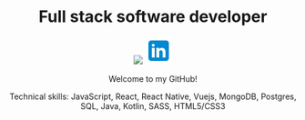 <!-- ![Jchips banner](jchips-banner.gif) -->

<h1 align="center">Full stack software developer</h1>

<p align="center">
  <a href="https://www.linkedin.com/in/jelanirr" target="_blank"><img src="./icons8-gmail-48" /></a>
  <a href="mailto: jelanirr@gmail.com" target="_blank"><img src="./icons8-linkedin-48.png" /></a>
</p>

<p align="center">Welcome to my GitHub!</p>

<p align="center">Technical skills: JavaScript, React, React Native, Vuejs, MongoDB, Postgres, SQL, Java, Kotlin, SASS, HTML5/CSS3</p><br>
